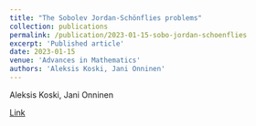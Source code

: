 ```yaml
---
title: "The Sobolev Jordan-Schönflies problems"
collection: publications
permalink: /publication/2023-01-15-sobo-jordan-schoenflies
excerpt: 'Published article'
date: 2023-01-15
venue: 'Advances in Mathematics'
authors: 'Aleksis Koski, Jani Onninen'
---
```

Aleksis Koski, Jani Onninen

[Link](https://www.sciencedirect.com/science/article/pii/S0001870822006120)
